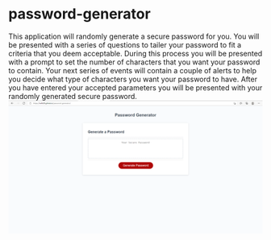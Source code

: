 # password-generator
This application will randomly generate a secure password for you.
You will be presented with a series of questions to tailer your password to fit a criteria that you deem acceptable.
During this process you will be presented with a prompt to set the number of characters that you want your password to contain.
Your next series of events will contain a couple of alerts to help you decide what type of characters you want your password to have.
After you have entered your accepted parameters you will be presented with your randomly generated secure password.
<a href="https://twfb29.github.io/password-generator/">
    ![image](./webpage-password.png)
    </a>